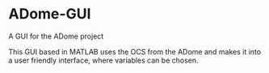 # ADome-GUI
A GUI for the ADome project

This GUI based in MATLAB uses the OCS from the ADome and makes it into a user friendly interface, where variables can be chosen.


